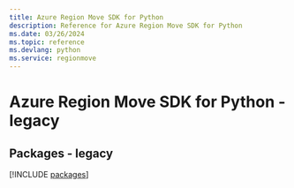 ```yaml
---
title: Azure Region Move SDK for Python
description: Reference for Azure Region Move SDK for Python
ms.date: 03/26/2024
ms.topic: reference
ms.devlang: python
ms.service: regionmove
---
```

# Azure Region Move SDK for Python - legacy
## Packages - legacy
[!INCLUDE [packages](region-move-index.md)]